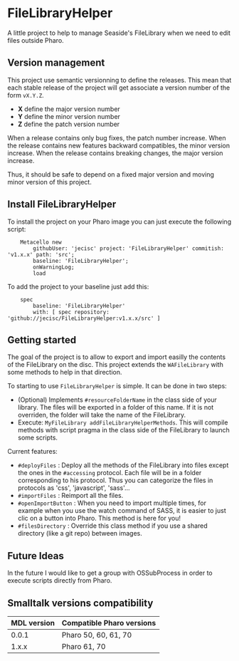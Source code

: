 # FileLibraryHelper

A little project to help to manage Seaside's FileLibrary when we need to edit files outside Pharo.

## Version management 

This project use semantic versionning to define the releases. This mean that each stable release of the project will get associate a version number of the form `vX.Y.Z`. 

- **X** define the major version number
- **Y** define the minor version number 
- **Z** define the patch version number

When a release contains only bug fixes, the patch number increase. When the release contains new features backward compatibles, the minor version increase. When the release contains breaking changes, the major version increase. 

Thus, it should be safe to depend on a fixed major version and moving minor version of this project.

## Install FileLibraryHelper

To install the project on your Pharo image you can just execute the following script: 

```Smalltalk
    Metacello new
    	githubUser: 'jecisc' project: 'FileLibraryHelper' commitish: 'v1.x.x' path: 'src';
    	baseline: 'FileLibraryHelper';
    	onWarningLog;
    	load
```

To add the project to your baseline just add this:

```Smalltalk
    spec
    	baseline: 'FileLibraryHelper'
    	with: [ spec repository: 'github://jecisc/FileLibraryHelper:v1.x.x/src' ]
```

## Getting started

The goal of the project is to allow to export and import easilly the contents of the FileLibrary on the disc. This project extends the `WAFileLibrary` with some methods to help in that direction.

To starting to use `FileLibraryHelper` is simple. It can be done in two steps:
- (Optional) Implements `#resourceFolderName` in the class side of your library. The files will be exported in a folder of this name. If it is not overriden, the folder will take the name of the FileLibrary.
- Execute: `MyFileLibrary addFileLibraryHelperMethods`. This will compile methods with script pragma in the class side of the FileLibrary to launch some scripts.

Current features:
- `#deployFiles` : Deploy all the methods of the FileLibrary into files except the ones in the `#accessing` protocol. Each file will be in a folder corresponding to his protocol. Thus you can categorize the files in protocols as 'css', 'javascript', 'sass'...
- `#importFiles` : Reimport  all the files.
- `#openImportButton` : When you need to import multiple times, for example when you use the watch command of SASS, it is easier to just clic on a button into Pharo. This method is here for you!
- `#filesDirectory` : Override this class method if you use a shared directory (like a git repo) between images.

## Future Ideas

In the future I would like to get a group with OSSubProcess in order to execute scripts directly from Pharo.

## Smalltalk versions compatibility

| MDL version 	| Compatible Pharo versions 	|
|-------------	|---------------------------	|
| 0.0.1       	| Pharo 50, 60, 61, 70				|
| 1.x.x       	| Pharo 61, 70        				|

